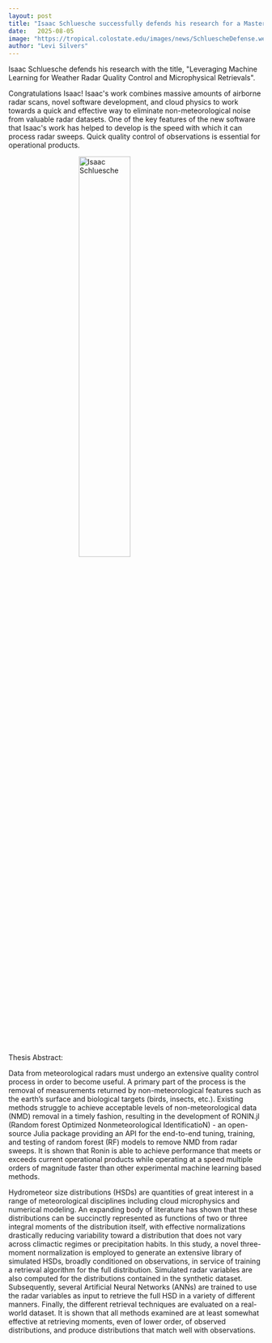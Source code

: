 ```yaml
---
layout: post
title: "Isaac Schluesche successfully defends his research for a Master of Science degree in Atmospheric Science"
date:   2025-08-05
image: "https://tropical.colostate.edu/images/news/SchluescheDefense.webp"
author: "Levi Silvers"
---
```


Isaac Schluesche defends his research with the title, "Leveraging Machine Learning for Weather Radar Quality Control and Microphysical Retrievals".

Congratulations Isaac!  Isaac's work combines massive amounts of airborne radar scans, novel software development, and cloud physics to work towards a quick and effective way to eliminate non-meteorological noise from valuable radar datasets.  One of the key features of the new software that Isaac's work has helped to develop is the speed with which it can process radar sweeps.   Quick quality control of observations is essential for operational products. 

<!--more-->

<img src= "https://tropical.colostate.edu/images/news/SchluescheDefense.webp"
     alt="Isaac Schluesche"
     style=" display: block;margin-left: auto;margin-right: auto;width: 45%;" />

Thesis Abstract: 

Data from meteorological radars must undergo an extensive quality control process in order to become useful. A primary part of the process is the removal of measurements returned by non-meteorological features such as the earth’s surface and biological targets (birds, insects, etc.). Existing methods struggle to achieve acceptable levels of non-meteorological data (NMD) removal in a timely fashion, resulting in the development of RONIN.jl (Random forest Optimized Nonmeteorological IdentificatioN) - an open-source Julia package providing an API for the end-to-end tuning, training, and testing of random forest (RF) models to remove NMD from radar sweeps. It is shown that Ronin is able to achieve performance that meets or exceeds current operational products while operating at a speed multiple orders of magnitude faster than other experimental machine learning based methods.
 
Hydrometeor size distributions (HSDs) are quantities of great interest in a range of meteorological disciplines including cloud microphysics and numerical modeling. An expanding body of literature has shown that these distributions can be succinctly represented as functions of two or three integral moments of the distribution itself, with effective normalizations drastically reducing variability toward a distribution that does not vary across climactic regimes or precipitation habits. In this study, a novel three-moment normalization is employed to generate an extensive library of simulated HSDs, broadly conditioned on observations, in service of training a retrieval algorithm for the full distribution. Simulated radar variables are also computed for the distributions contained in the synthetic dataset. Subsequently, several Artificial Neural Networks (ANNs) are trained to use the radar variables as input to retrieve the full HSD in a variety of different manners. Finally, the different retrieval techniques are evaluated on a real-world dataset. It is shown that all methods examined are at least somewhat effective at retrieving moments, even of lower order, of observed distributions, and produce distributions that match well with observations.







